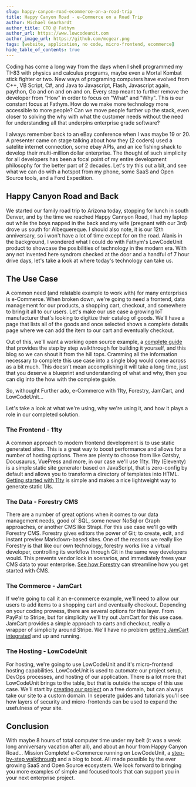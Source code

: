 ```yaml
---
slug: happy-canyon-road-ecommerce-on-a-road-trip
title: Happy Canyon Road - e-Commerce on a Road Trip
author: Michael Gearhardt
author_title: CTO @ Fathym
author_url: https://www.lowcodeunit.com
author_image_url: https://github.com/mcgear.png
tags: [website, application, no code, micro-frontend, ecommerce]
hide_table_of_contents: true
---
```


Coding has come a long way from the days when I shell programmed my TI-83 with physics and calculus programs, maybe even a Mortal Kombat stick fighter or two.  New ways of programing computers have evolved from C++, VB Script, C#, and Java to Javascript, Flash, Javascript again, paython, Go and on and on and on.  Every step meant to further remove the developer from "How" in order to focus on "What" and "Why".  This is our constant focus at Fathym.  How do we make more technology more accessible to more people?  Can we move people further up the stack, even closer to solving the why with what the customer needs without the need for understanding all that underpins enterprise grade software?  

I always remember back to an eBay conference when I was maybe 19 or 20.  A presenter came on stage talking about how they (2 coders) used a satelite internet connection, some ebay APIs, and an ice fishing shack to develop their multi-million dollar enterprise.  The thought of such simplicity for all developers has been a focal point of my entire development philosophy for the better part of 2 decades.  Let's try this out a bit, and see what we can do with a hotspot from my phone, some SaaS and Open Source tools, and a Ford Expedition.

## Happy Canyon Road and Back

We started our family road trip to Arizona today, stopping for lunch in south Denver, and by the time we reached Happy Cannyon Road, I had my laptop out while the boys napped in the back and my wife (pregnant with our 3rd) drove us south for Albequereque.  I should also note, it is our 12th anniversary, so i won't have a lot of time except for on the road.  Alanis in the background, I wondered what I could do with Fathym's LowCodeUnit product to showcase the posibilities of technology in the modern era.  With any not invented here syndrom checked at the door and a handful of 7 hour drive days, let's take a look at where today's technology can take us.

## The Use Case

A common need (and relatable example to work with) for many enterprises is e-Commerce.  When broken down, we're going to need a frontend, data management for our products, a shopping cart, checkout, and somewhere to bring it all to our users.  Let's make our use case a growing IoT  manufacturer that's looking to digitize their catalog of goods.  We'll have a page that lists all of the goods and once selected shows a complete details page where we can add the item to our cart and eventually checkout.

Out of this, we'll want a working open source example, a [complete guide](https://www.lowcodeunit.com/docs/guides/e-commerce/forestry-11ty-jamcart/overview) that provides the step by step walkthrough for building it yourself, and this blog so we can shout it from the hill tops.  Cramming all the information necessary to complete this use case into a single blog would come across as a bit much.  This doesn't mean accomplishing it will take a long time, just that you deserve a blueprint and understanding of what and why, then you can dig into the how with the complete guide.

So, withought Further ado, e-Commerce with 11ty, Forestry, JamCart, and LowCodeUnit...

Let's take a look at what we're using, why we're using it, and how it plays a role in our completed solution.

### The Frontend - 11ty

A common approach to modern frontend development is to use static generated sites.  This is a great way to boost performance and allows for a number of hosting options.  There are plenty to choose from like Gatsby, Docusaurus, VuePress and more, in our case we'll use 11ty.  11ty (Eleventy) is a simple static site generator based on JavaScript, that is zero-config by default and allows you to transform a directory of templates into HTML.  [Getting started with 11ty](https://www.lowcodeunit.com/docs/guides/e-commerce/forestry-11ty-jamcart/setup-11ty) is simple and makes a nice lightweight way to generate static UIs.  

### The Data - Forestry CMS

There are a number of great options when it comes to our data management needs, good ol' SQL, some newer NoSql or Graph approaches, or another CMS like Strapi.  For this use case we'll go with Forestry CMS.  Forestry gives editors the power of Git; to create, edit, and instant preview Markdown-based sites.  One of the reasons we really like Forestry is that like our own technology, forestry works like a virtual developer, controlling its workflow through Git in the same way developers would.  This prevents vendor lock in scenarios, and immediately frees your CMS data to your enterprise.  [See how Forestry](https://www.lowcodeunit.com/docs/guides/e-commerce/forestry-11ty-jamcart/connecting-forestry) can streamline how you get started with CMS.

### The Commerce - JamCart

If we're going to call it an e-commerce example, we'll need to allow our users to add items to a shopping cart and eventually checkout.  Depending on your coding prowess, there are several options for this layer.  From PayPal to Stripe, but for simplicity we'll try out JamCart for this use case.    JamCart provides a simple approach to carts and checkout, really a wrapper of simplicity around Stripe.  We'll have no problem [getting JamCart integrated](https://www.lowcodeunit.com/docs/guides/e-commerce/forestry-11ty-jamcart/develop-site) and up and running.

### The Hosting - LowCodeUnit

For hosting, we're going to use LowCodeUnit and it's micro-frontend hosting capabilities.  LowCodeUnit is used to automate our project setup, DevOps processes, and hosting of our application.  There is a lot more that LowCodeUnit brings to the table, but that is outside the scope of this use case.  We'll start  by [creating our project](https://www.lowcodeunit.com/docs/guides/e-commerce/forestry-11ty-jamcart/overview) on a free domain, but can always take our site to a custom domain.  In seperate guides and tutorials you'll see how layers of security and micro-frontends can be used to expand the usefulness of your site.

## Conclusion

With maybe 8 hours of total computer time under my belt (it was a week long anniversary vacation after all), and about an hour from Happy Canyon Road...  Mission Complete!  e-Commerce running on LowCodeUnit, a [step-by-step walkthrough](https://www.lowcodeunit.com/docs/guides/e-commerce/forestry-11ty-jamcart/overview) and a blog to boot.  All made possible by the ever growing SaaS and Open Source ecosystem.  We look forward to bringing you more examples of simple and focused tools that can support you in your next enterprise project.
